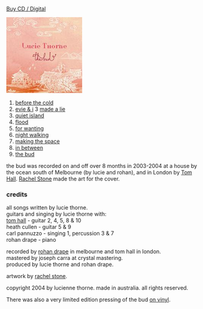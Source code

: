 <!--| ## the bud |-->

[Buy CD / Digital](https://luciethorne.bandcamp.com/album/the-bud)   

![the bud][10]

1.  [before the cold][11]
2.  [evie & i][12]
3  [made a lie][13]
4.  [quiet island][14]
5.  [flood][15]
6.  [for wanting][16]
7.  [night walking][17]
8.  [making the space][18]
9.  [in between][19]
10.  [the bud][20]

  [10]: data/image/cover/the-bud.jpg
  [11]: ?p=songs/before-the-cold
  [12]: ?p=songs/evie-and-i
  [13]: ?p=songs/made-a-lie
  [14]: ?p=songs/quiet-island
  [15]: ?p=songs/flood
  [16]: ?p=songs/for-wanting
  [17]: ?p=songs/night-walking
  [18]: ?p=songs/making-the-space
  [19]: ?p=songs/in-between
  [20]: ?p=songs/the-bud

the bud was recorded on and off over 8 months in 2003-2004 at a
house by the ocean south of Melbourne (by lucie and rohan), and in
London by [Tom Hall][8]. [Rachel Stone][9] made the art for the
cover.

  [8]: http://www.ludions.com/
  [9]: http://www.rachelstone.com

### credits

all songs written by lucie thorne.  
guitars and singing by lucie thorne with:  
[tom hall][22] - guitar 2, 4, 5, 8 & 10  
heath cullen - guitar 5 & 9  
carl pannuzzo - singing 1, percussion 3 & 7  
rohan drape - piano

  [22]: http://www.ludions.com/

recorded by [rohan drape][23] in melbourne and tom hall in
london.  
mastered by joseph carra at crystal mastering.  
produced by lucie thorne and rohan drape.

  [23]: http://www.slavepianos.org/rd/

artwork by [rachel stone][24].

  [24]: http://www.rachelstone.com

copyright 2004 by lucienne thorne. made in australia. all rights
reserved.

There was also a very limited edition pressing of the bud
[on vinyl][21].

  [21]: ?p=albums/the-bud-vinyl

